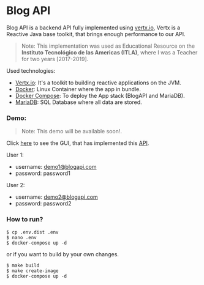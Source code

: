 Blog API
========

Blog API is a backend API fully implemented using [vertx.io](https://vertx.io/), Vertx is a Reactive Java base toolkit, that brings enough performance to our API.

> Note: This implementation was used as Educational Resource on the **Instituto Tecnológico de las Americas (ITLA)**, where I was a Teacher for two years [2017-2019].

Used technologies:
- [Vertx.io](https://vertx.io/): It's a toolkit to building reactive applications on the JVM.
- [Docker](https://www.docker.com/): Linux Container where the app in bundle.
- [Docker Compose](https://github.com/docker/compose): To deploy the App stack (BlogAPI and MariaDB).
- [MariaDB](https://mariadb.org/): SQL Database where all data are stored.

### Demo:

> Note: This demo will be available soon!.

Click [here](https://blogapi-gui.hectorvent.com) to see the GUI, that has implemented this [API](https://blogapi.hectorvent.com).

User 1:
* username: demo1@blogapi.com
* password: password1

User 2:
* username: demo2@blogapi.com
* password: password2

### How to run?

```
$ cp .env.dist .env
$ nano .env
$ docker-compose up -d
```
or if you want to build by your own changes.

```shell
$ make build
$ make create-image
$ docker-compose up -d
```

